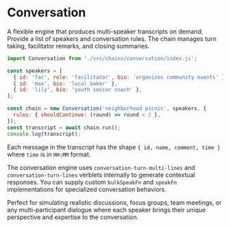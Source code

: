 # Conversation

A flexible engine that produces multi-speaker transcripts on demand. Provide a list of speakers and conversation rules. The chain manages turn taking, facilitator remarks, and closing summaries.

```javascript
import Conversation from './src/chains/conversation/index.js';

const speakers = [
  { id: 'fac', role: 'facilitator', bio: 'organizes community events' },
  { id: 'max', bio: 'local baker' },
  { id: 'lily', bio: 'youth soccer coach' },
];

const chain = new Conversation('neighborhood picnic', speakers, {
  rules: { shouldContinue: (round) => round < 2 },
});
const transcript = await chain.run();
console.log(transcript);
```

Each message in the transcript has the shape `{ id, name, comment, time }` where
`time` is in `HH:MM` format.

The conversation engine uses `conversation-turn-multi-lines` and `conversation-turn-lines` verblets internally to generate contextual responses. You can supply custom `bulkSpeakFn` and `speakFn` implementations for specialized conversation behaviors.

Perfect for simulating realistic discussions, focus groups, team meetings, or any multi-participant dialogue where each speaker brings their unique perspective and expertise to the conversation.
